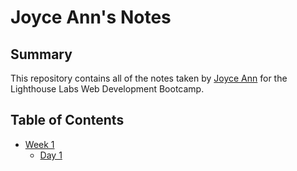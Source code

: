 # Joyce Ann's Notes

## Summary 

This repository contains all of the notes taken by [Joyce Ann](https://github.com/allnightjam) for the Lighthouse Labs Web Development Bootcamp.

## Table of Contents
* [Week 1](/Week_1)
  * [Day 1](/Week_1/Day_1)
